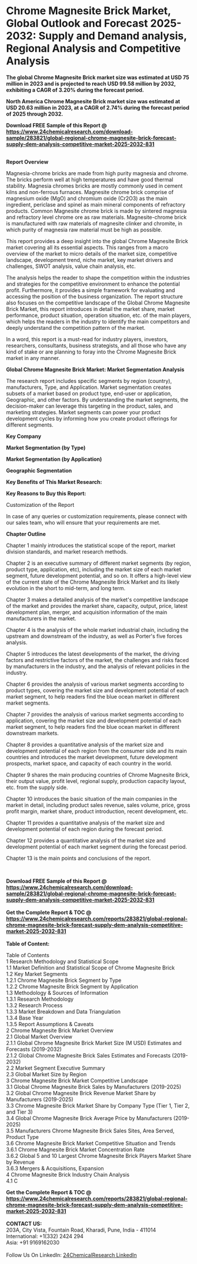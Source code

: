 <h1>Chrome Magnesite Brick Market, Global Outlook and Forecast 2025-2032: Supply and Demand analysis, Regional Analysis and Competitive Analysis</h1><p><strong>The global Chrome Magnesite Brick market size was estimated at USD 75 million in 2023 and is projected to reach USD 99.58 million by 2032, exhibiting a CAGR of 3.20% during the forecast period.</strong></p><p>
</p><p><strong>North America Chrome Magnesite Brick market size was estimated at USD 20.63 million in 2023, at a CAGR of 2.74% during the forecast period of 2025 through 2032.</strong></p><div><b>Download FREE Sample of this Report @ 
            <a href="https://www.24chemicalresearch.com/download-sample/283821/global-regional-chrome-magnesite-brick-forecast-supply-dem-analysis-competitive-market-2025-2032-831">
            https://www.24chemicalresearch.com/download-sample/283821/global-regional-chrome-magnesite-brick-forecast-supply-dem-analysis-competitive-market-2025-2032-831</a></b></div><br><p>
</p><p><strong>Report Overview</strong></p><p>
</p><p>Magnesia-chrome bricks are made from high purity magnesia and chrome. The bricks perform well at high temperatures and have good thermal stability. Magnesia chromes bricks are mostly commonly used in cement kilns and non-ferrous furnaces. Magnesite chrome brick comprise of magnesium oxide (MgO) and chromium oxide (Cr2O3) as the main ingredient, periclase and spinel as main mineral components of refractory products. Common Magnesite chrome brick is made by sintered magnesia and refractory level chrome ore as raw materials. Magnesite-chrome brick is manufactured with raw materials of magnesite clinker and chromite, in which purity of magnesia raw material must be high as possible.</p><p>
</p><p>This report provides a deep insight into the global Chrome Magnesite Brick market covering all its essential aspects. This ranges from a macro overview of the market to micro details of the market size, competitive landscape, development trend, niche market, key market drivers and challenges, SWOT analysis, value chain analysis, etc.</p><p>
</p><p>The analysis helps the reader to shape the competition within the industries and strategies for the competitive environment to enhance the potential profit. Furthermore, it provides a simple framework for evaluating and accessing the position of the business organization. The report structure also focuses on the competitive landscape of the Global Chrome Magnesite Brick Market, this report introduces in detail the market share, market performance, product situation, operation situation, etc. of the main players, which helps the readers in the industry to identify the main competitors and deeply understand the competition pattern of the market.</p><p>
In a word, this report is a must-read for industry players, investors, researchers, consultants, business strategists, and all those who have any kind of stake or are planning to foray into the Chrome Magnesite Brick market in any manner.</p><p>
</p><p><strong>Global Chrome Magnesite Brick Market: Market Segmentation Analysis</strong></p><p>
</p><p>The research report includes specific segments by region (country), manufacturers, Type, and Application. Market segmentation creates subsets of a market based on product type, end-user or application, Geographic, and other factors. By understanding the market segments, the decision-maker can leverage this targeting in the product, sales, and marketing strategies. Market segments can power your product development cycles by informing how you create product offerings for different segments.</p><p>
</p><p><strong>Key Company</strong></p><p>
</p><p>
</p><p><strong>Market Segmentation (by Type)</strong></p><p>
</p><p>
</p><p><strong>Market Segmentation (by Application)</strong></p><p>
</p><p>
</p><p><strong>Geographic Segmentation</strong></p><p>
</p><p>
</p><p><strong>Key Benefits of This Market Research:</strong></p><p>
</p><p>
</p><p><strong>Key Reasons to Buy this Report:</strong></p><p>
</p><p>
</p><p>Customization of the Report</p><p>
In case of any queries or customization requirements, please connect with our sales team, who will ensure that your requirements are met.</p><p>
</p><p><strong>Chapter Outline</strong></p><p>
</p><p>Chapter 1 mainly introduces the statistical scope of the report, market division standards, and market research methods.</p><p>
Chapter 2 is an executive summary of different market segments (by region, product type, application, etc), including the market size of each market segment, future development potential, and so on. It offers a high-level view of the current state of the Chrome Magnesite Brick Market and its likely evolution in the short to mid-term, and long term.</p><p>
Chapter 3 makes a detailed analysis of the market's competitive landscape of the market and provides the market share, capacity, output, price, latest development plan, merger, and acquisition information of the main manufacturers in the market.</p><p>
Chapter 4 is the analysis of the whole market industrial chain, including the upstream and downstream of the industry, as well as Porter's five forces analysis.</p><p>
Chapter 5 introduces the latest developments of the market, the driving factors and restrictive factors of the market, the challenges and risks faced by manufacturers in the industry, and the analysis of relevant policies in the industry.</p><p>
Chapter 6 provides the analysis of various market segments according to product types, covering the market size and development potential of each market segment, to help readers find the blue ocean market in different market segments.</p><p>
Chapter 7 provides the analysis of various market segments according to application, covering the market size and development potential of each market segment, to help readers find the blue ocean market in different downstream markets.</p><p>
Chapter 8 provides a quantitative analysis of the market size and development potential of each region from the consumer side and its main countries and introduces the market development, future development prospects, market space, and capacity of each country in the world.</p><p>
Chapter 9 shares the main producing countries of Chrome Magnesite Brick, their output value, profit level, regional supply, production capacity layout, etc. from the supply side.</p><p>
Chapter 10 introduces the basic situation of the main companies in the market in detail, including product sales revenue, sales volume, price, gross profit margin, market share, product introduction, recent development, etc.</p><p>
Chapter 11 provides a quantitative analysis of the market size and development potential of each region during the forecast period.</p><p>
Chapter 12 provides a quantitative analysis of the market size and development potential of each market segment during the forecast period.</p><p>
Chapter 13 is the main points and conclusions of the report.</p><p>
 </p><div><b>Download FREE Sample of this Report @ 
            <a href="https://www.24chemicalresearch.com/download-sample/283821/global-regional-chrome-magnesite-brick-forecast-supply-dem-analysis-competitive-market-2025-2032-831">
            https://www.24chemicalresearch.com/download-sample/283821/global-regional-chrome-magnesite-brick-forecast-supply-dem-analysis-competitive-market-2025-2032-831</a></b></div><br><div><b>Get the Complete Report & TOC @ 
            <a href="https://www.24chemicalresearch.com/reports/283821/global-regional-chrome-magnesite-brick-forecast-supply-dem-analysis-competitive-market-2025-2032-831">
            https://www.24chemicalresearch.com/reports/283821/global-regional-chrome-magnesite-brick-forecast-supply-dem-analysis-competitive-market-2025-2032-831</a></b></div><br>
            <b>Table of Content:</b><p>Table of Contents<br />
1 Research Methodology and Statistical Scope<br />
1.1 Market Definition and Statistical Scope of Chrome Magnesite Brick<br />
1.2 Key Market Segments<br />
1.2.1 Chrome Magnesite Brick Segment by Type<br />
1.2.2 Chrome Magnesite Brick Segment by Application<br />
1.3 Methodology & Sources of Information<br />
1.3.1 Research Methodology<br />
1.3.2 Research Process<br />
1.3.3 Market Breakdown and Data Triangulation<br />
1.3.4 Base Year<br />
1.3.5 Report Assumptions & Caveats<br />
2 Chrome Magnesite Brick Market Overview<br />
2.1 Global Market Overview<br />
2.1.1 Global Chrome Magnesite Brick Market Size (M USD) Estimates and Forecasts (2019-2032)<br />
2.1.2 Global Chrome Magnesite Brick Sales Estimates and Forecasts (2019-2032)<br />
2.2 Market Segment Executive Summary<br />
2.3 Global Market Size by Region<br />
3 Chrome Magnesite Brick Market Competitive Landscape<br />
3.1 Global Chrome Magnesite Brick Sales by Manufacturers (2019-2025)<br />
3.2 Global Chrome Magnesite Brick Revenue Market Share by Manufacturers (2019-2025)<br />
3.3 Chrome Magnesite Brick Market Share by Company Type (Tier 1, Tier 2, and Tier 3)<br />
3.4 Global Chrome Magnesite Brick Average Price by Manufacturers (2019-2025)<br />
3.5 Manufacturers Chrome Magnesite Brick Sales Sites, Area Served, Product Type<br />
3.6 Chrome Magnesite Brick Market Competitive Situation and Trends<br />
3.6.1 Chrome Magnesite Brick Market Concentration Rate<br />
3.6.2 Global 5 and 10 Largest Chrome Magnesite Brick Players Market Share by Revenue<br />
3.6.3 Mergers & Acquisitions, Expansion<br />
4 Chrome Magnesite Brick Industry Chain Analysis<br />
4.1 C</p><div><b>Get the Complete Report & TOC @ 
            <a href="https://www.24chemicalresearch.com/reports/283821/global-regional-chrome-magnesite-brick-forecast-supply-dem-analysis-competitive-market-2025-2032-831">
            https://www.24chemicalresearch.com/reports/283821/global-regional-chrome-magnesite-brick-forecast-supply-dem-analysis-competitive-market-2025-2032-831</a></b></div><br><b>CONTACT US:</b><br>
            203A, City Vista, Fountain Road, Kharadi, Pune, India - 411014<br>
            International: +1(332) 2424 294<br>
            Asia: +91 9169162030 <br><br>
            Follow Us On LinkedIn: <a href="https://www.linkedin.com/company/24chemicalresearch/">24ChemicalResearch LinkedIn</a>